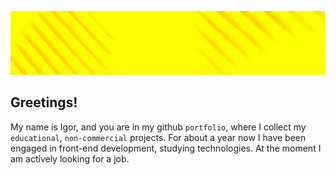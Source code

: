 <p align="center">
  <img width='1000' src="https://github.com/ohhhucc/ohhhucc/blob/main/header.gif">
</p>

<h2> Greetings! </h2>
<p> My name is Igor, and you are in my github <code>portfolio</code>, where I collect my <code>educational</code>, <code>non-commercial</code> projects. For about a year now I have been engaged in front-end development, studying technologies. At the moment I am actively looking for a job. </p>
